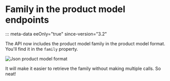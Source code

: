 # Family in the product model endpoints
::: meta-data eeOnly="true" since-version="3.2"

The API now includes the product model family in the product model format. You'll find it in the `family` property.

![Json product model format](../img/product_model_format.png)

It will make it easier to retrieve the family without making multiple calls. So neat!


